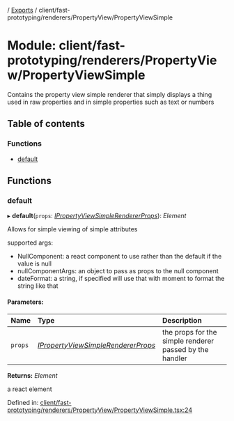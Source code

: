 [](../README.md) / [Exports](../modules.md) / client/fast-prototyping/renderers/PropertyView/PropertyViewSimple

# Module: client/fast-prototyping/renderers/PropertyView/PropertyViewSimple

Contains the property view simple renderer that simply displays a thing
used in raw properties and in simple properties such as text or numbers

## Table of contents

### Functions

- [default](client_fast_prototyping_renderers_propertyview_propertyviewsimple.md#default)

## Functions

### default

▸ **default**(`props`: [*IPropertyViewSimpleRendererProps*](../interfaces/client_internal_components_propertyview_propertyviewsimple.ipropertyviewsimplerendererprops.md)): *Element*

Allows for simple viewing of simple attributes

supported args:
- NullComponent: a react component to use rather than the default if the value is null
- nullComponentArgs: an object to pass as props to the null component
- dateFormat: a string, if specified will use that with moment to format the string like that

#### Parameters:

Name | Type | Description |
:------ | :------ | :------ |
`props` | [*IPropertyViewSimpleRendererProps*](../interfaces/client_internal_components_propertyview_propertyviewsimple.ipropertyviewsimplerendererprops.md) | the props for the simple renderer passed by the handler   |

**Returns:** *Element*

a react element

Defined in: [client/fast-prototyping/renderers/PropertyView/PropertyViewSimple.tsx:24](https://github.com/onzag/itemize/blob/55e63f2c/client/fast-prototyping/renderers/PropertyView/PropertyViewSimple.tsx#L24)
